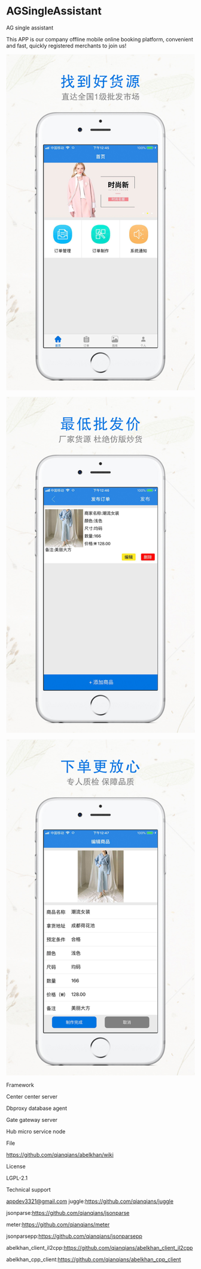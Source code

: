 # AGSingleAssistant
AG single assistant

This APP is our company offline mobile online booking platform, convenient and fast, quickly registered merchants to join us!


![Alt text](https://github.com/appdev-supports/AGSingleAssistant/blob/master/1.jpg)

![Alt text](https://github.com/appdev-supports/AGSingleAssistant/blob/master/2.jpg)

![Alt text](https://github.com/appdev-supports/AGSingleAssistant/blob/master/3.jpg)




Framework

Center center server

Dbproxy database agent

Gate gateway server

Hub micro service node

File

https://github.com/qianqians/abelkhan/wiki

License

LGPL-2.1

Technical support

appdev3321@gmail.com juggle:https://github.com/qianqians/juggle

jsonparse:https://github.com/qianqians/jsonparse

meter:https://github.com/qianqians/meter

jsonparsepp:https://github.com/qianqians/jsonparsepp

abelkhan_client_il2cpp:https://github.com/qianqians/abelkhan_client_il2cpp

abelkhan_cpp_client:https://github.com/qianqians/abelkhan_cpp_client

